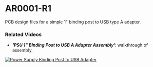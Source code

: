 # AR0001-R1
PCB design files for a simple 1" binding post to USB type A adapter.



### Related Videos
* _**'PSU 1" Binding Post to USB A Adapter Assembly'**_: walkthrough of assembly.

[![Power Supply Binding Post to USB Adapter](https://img.youtube.com/vi/g8ivYxvZa-0/0.jpg)](https://youtu.be/g8ivYxvZa-0 "Power Supply Binding Post to USB Adapter")

